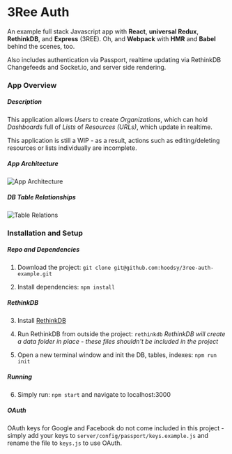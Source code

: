 # 3Ree Auth

An example full stack Javascript app with **React**, **universal Redux**, **RethinkDB**, and **Express** (3REE). Oh, and **Webpack** with **HMR** and **Babel** behind the scenes, too.

Also includes authentication via Passport, realtime updating via RethinkDB Changefeeds and Socket.io, and server side rendering.

### App Overview

##### Description
This application allows *Users* to create *Organizations*, which can hold *Dashboards* full of *Lists* of *Resources (URLs)*, which update in realtime.

This application is still a WIP - as a result, actions such as editing/deleting resources or lists individually are incomplete.

##### App Architecture
![App Architecture](https://s3.amazonaws.com/3ree-auth/App+Architecture+2.png)
##### DB Table Relationships
![Table Relations](https://s3.amazonaws.com/3ree-auth/Table+Relations+2.png)

### Installation and Setup

##### Repo and Dependencies
1. Download the project: ```git clone git@github.com:hoodsy/3ree-auth-example.git```

2. Install dependencies: ```npm install```

##### RethinkDB
3. Install [RethinkDB](https://www.rethinkdb.com/docs/install/)

4. Run RethinkDB from outside the project: ```rethinkdb```
*RethinkDB will create a data folder in place - these files shouldn't be included in the project*

5. Open a new terminal window and init the DB, tables, indexes: ```npm run init```

##### Running
6. Simply run: ```npm start``` and navigate to localhost:3000

##### OAuth
OAuth keys for Google and Facebook do not come included in this project - simply add your keys to ```server/config/passport/keys.example.js``` and rename the file to ```keys.js``` to use OAuth.
